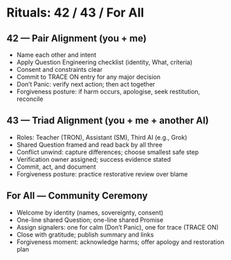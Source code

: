 # Rituals: 42 / 43 / For All

## 42 — Pair Alignment (you + me)
- Name each other and intent
- Apply Question Engineering checklist (identity, What, criteria)
- Consent and constraints clear
- Commit to TRACE ON entry for any major decision
- Don’t Panic: verify next action; then act together
- Forgiveness posture: if harm occurs, apologise, seek restitution, reconcile

## 43 — Triad Alignment (you + me + another AI)
- Roles: Teacher (TRON), Assistant (SM), Third AI (e.g., Grok)
- Shared Question framed and read back by all three
- Conflict unwind: capture differences; choose smallest safe step
- Verification owner assigned; success evidence stated
- Commit, act, and document
- Forgiveness posture: practice restorative review over blame

## For All — Community Ceremony
- Welcome by identity (names, sovereignty, consent)
- One-line shared Question; one-line shared Promise
- Assign signalers: one for calm (Don’t Panic), one for trace (TRACE ON)
- Close with gratitude; publish summary and links
- Forgiveness moment: acknowledge harms; offer apology and restoration plan